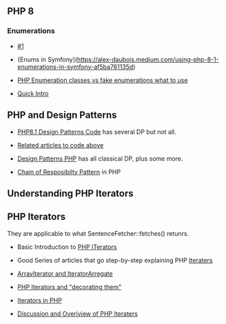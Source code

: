 ## PHP 8

### Enumerations

- [#1](https://medium.com/geekculture/php-8-1-welcome-enumeration-5b9ed1063ec0)

- {Enums in Symfony](https://alex-daubois.medium.com/using-php-8-1-enumerations-in-symfony-af5ba761135d)

- [PHP Enumeration classes vs fake enumerations what to use](https://akashicseer.com/software-development/php-enumeration-classes-vs-fake-enumerations-what-to-use/)

- [Quick Intro](https://www.thisprogrammingthing.com/2021/enums-in-php-8-1/)

## PHP and Design Patterns

- [PHP8.1 Design Patterns Code](https://github.com/gabrielanhaia/php-design-patterns) has several DP but not all.

- [Related articles to code above](https://medium.com/@anhaia.gabriel)

- [Design Patterns PHP](https://designpatternsphp.readthedocs.io/en/latest/README.html) has all classical DP, plus some more.

- [Chain of Resposibilty Pattern](https://orangesoft.co/blog/chain-of-responsibility-design-pattern-in-php) in PHP

## Understanding PHP Iterators 

## PHP Iterators

They are applicable to what SentenceFetcher::fetches() retunrs.

- Basic Introduction to [PHP ITerators](https://www.w3schools.com/php/php_iterables.asp)

- Good Series of articles that go step-by-step explaining PHP [Iteraters](https://webmobtuts.com/?s=PHP+Iterators+Part+2)

- [ArrayIterator and IteratorArregate](https://www.sitepoint.com/creating-strictly-typed-arrays-collections-php/)

- [PHP Iterators and "decorating them"](http://piotrpasich.com/spl-iterators-against-the-performance/)

- [Iterators in PHP](https://www.sitepoint.com/using-spl-iterators-1/)

- [Discussion and Overiview of PHP Iteraters](https://startutorial.com/view/modern-php-developer-iterator)
